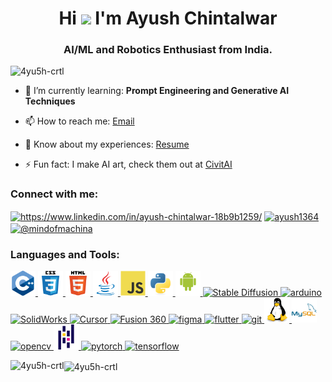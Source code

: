 <h1 align="center">Hi <img src="https://user-images.githubusercontent.com/42378118/110234147-e3259600-7f4e-11eb-95be-0c4047144dea.gif" width="30"> I'm Ayush Chintalwar</h1>
<h3 align="center">AI/ML and Robotics Enthusiast from India. </h3>

<p align="left"> <img src="https://komarev.com/ghpvc/?username=4yu5h-crtl&label=Profile%20views&color=0e75b6&style=flat" alt="4yu5h-crtl" /> </p>

- 🌱 I’m currently learning: **Prompt Engineering and Generative AI Techniques**

- 📫 How to reach me: [Email](ayush.chintalwar1234@gmail.com)

- 📄 Know about my experiences: [Resume](https://bit.ly/40D4QJC)

- ⚡ Fun fact: I make AI art, check them out at [CivitAI](https://civitai.green/user/Derek_160)

<h3 align="left">Connect with me:</h3>
<p align="left">
<a href="https://linkedin.com/in/https://www.linkedin.com/in/ayush-chintalwar-18b9b1259/" target="blank"><img align="center" src="https://raw.githubusercontent.com/rahuldkjain/github-profile-readme-generator/master/src/images/icons/Social/linked-in-alt.svg" alt="https://www.linkedin.com/in/ayush-chintalwar-18b9b1259/" height="30" width="40" /></a>
<a href="https://kaggle.com/ayush1364" target="blank"><img align="center" src="https://raw.githubusercontent.com/rahuldkjain/github-profile-readme-generator/master/src/images/icons/Social/kaggle.svg" alt="ayush1364" height="30" width="40" /></a>
<a href="https://medium.com/@mindofmachina" target="blank"><img align="center" src="https://raw.githubusercontent.com/rahuldkjain/github-profile-readme-generator/master/src/images/icons/Social/medium.svg" alt="@mindofmachina" height="30" width="40" /></a>
</p>

<h3 align="left">Languages and Tools:</h3>
<p align="left"> 
    <a href="https://www.w3schools.com/cpp/" target="_blank" rel="noreferrer"> 
        <img src="https://raw.githubusercontent.com/devicons/devicon/master/icons/cplusplus/cplusplus-original.svg" alt="cplusplus" width="40" height="40"/> 
    </a> 
    <a href="https://www.w3schools.com/css/" target="_blank" rel="noreferrer"> 
        <img src="https://raw.githubusercontent.com/devicons/devicon/master/icons/css3/css3-original-wordmark.svg" alt="css3" width="40" height="40"/> 
    </a> 
    <a href="https://www.w3.org/html/" target="_blank" rel="noreferrer"> 
        <img src="https://raw.githubusercontent.com/devicons/devicon/master/icons/html5/html5-original-wordmark.svg" alt="html5" width="40" height="40"/> 
    </a> 
    <a href="https://www.java.com" target="_blank" rel="noreferrer"> 
        <img src="https://raw.githubusercontent.com/devicons/devicon/master/icons/java/java-original.svg" alt="java" width="40" height="40"/> 
    </a> 
    <a href="https://developer.mozilla.org/en-US/docs/Web/JavaScript" target="_blank" rel="noreferrer"> 
        <img src="https://raw.githubusercontent.com/devicons/devicon/master/icons/javascript/javascript-original.svg" alt="javascript" width="40" height="40"/> 
    </a> 
    <a href="https://www.python.org" target="_blank" rel="noreferrer"> 
        <img src="https://raw.githubusercontent.com/devicons/devicon/master/icons/python/python-original.svg" alt="python" width="40" height="40"/> 
    </a> 
    <a href="https://developer.android.com" target="_blank" rel="noreferrer"> 
        <img src="https://raw.githubusercontent.com/devicons/devicon/master/icons/android/android-original-wordmark.svg" alt="android" width="40" height="40"/> 
    </a> 
    <a href="https://github.com/AUTOMATIC1111/stable-diffusion-webui.git" target="_blank" rel="noreferrer"> 
        <img src="https://drive.google.com/uc?export=view&id=1jPwfT6pckC_uQkTvmp7Juk7lPenUYDAv" alt="Stable Diffusion" width="40" height="40"/> 
    </a> 
    <a href="https://www.arduino.cc/" target="_blank" rel="noreferrer"> 
        <img src="https://cdn.worldvectorlogo.com/logos/arduino-1.svg" alt="arduino" width="40" height="40"/> 
    </a> 
    <a href="https://www.solidworks.com/" target="_blank"> 
        <img src="https://drive.google.com/uc?export=view&id=1NYYigcwdiBqmIVc2or3BITCtjO3sUEOj" alt="SolidWorks" width="40" height="40"/> 
    </a> 
    <a href="https://www.cursor.com/" target="_blank"> 
        <img src="https://miro.medium.com/v2/resize:fit:640/format:webp/0*zWCTHFNFdGAgSw2d" alt="Cursor" width="40" height="40"/> 
    </a> 
    <a href="https://www.autodesk.com/in/products/fusion-360/overview?term=1-YEAR&tab=subscription" target="_blank"> 
        <img src="https://techbagfrontend.s3-ap-south-1.amazonaws.com/logos/sztZoD9HHo8WDwEyMWsKmJ.png" alt="Fusion 360" width="40" height="40"/> 
    </a> 
    <a href="https://www.figma.com/" target="_blank" rel="noreferrer"> 
        <img src="https://www.vectorlogo.zone/logos/figma/figma-icon.svg" alt="figma" width="40" height="40"/> 
    </a> 
    <a href="https://flutter.dev" target="_blank" rel="noreferrer"> 
        <img src="https://www.vectorlogo.zone/logos/flutterio/flutterio-icon.svg" alt="flutter" width="40" height="40"/> 
    </a> 
    <a href="https://git-scm.com/" target="_blank" rel="noreferrer"> 
        <img src="https://www.vectorlogo.zone/logos/git-scm/git-scm-icon.svg" alt="git" width="40" height="40"/> 
    </a> 
    <a href="https://www.linux.org/" target="_blank" rel="noreferrer"> 
        <img src="https://raw.githubusercontent.com/devicons/devicon/master/icons/linux/linux-original.svg" alt="linux" width="40" height="40"/> 
    </a> 
    <a href="https://www.mysql.com/" target="_blank" rel="noreferrer"> 
        <img src="https://raw.githubusercontent.com/devicons/devicon/master/icons/mysql/mysql-original-wordmark.svg" alt="mysql" width="40" height="40"/> 
    </a> 
    <a href="https://opencv.org/" target="_blank" rel="noreferrer"> 
        <img src="https://www.vectorlogo.zone/logos/opencv/opencv-icon.svg" alt="opencv" width="40" height="40"/> 
    </a> 
    <a href="https://pandas.pydata.org/" target="_blank" rel="noreferrer"> 
        <img src="https://raw.githubusercontent.com/devicons/devicon/2ae2a900d2f041da66e950e4d48052658d850630/icons/pandas/pandas-original.svg" alt="pandas" width="40"     
         height="40"/> 
    </a> 
    <a href="https://pytorch.org/" target="_blank" rel="noreferrer"> 
        <img src="https://www.vectorlogo.zone/logos/pytorch/pytorch-icon.svg" alt="pytorch" width="40" height="40"/> 
    </a> 
    <a href="https://www.tensorflow.org" target="_blank" rel="noreferrer"> 
        <img src="https://www.vectorlogo.zone/logos/tensorflow/tensorflow-icon.svg" alt="tensorflow" width="40" height="40"/> 
    </a> 
</p>

<p><img align="left" src="https://github-readme-stats.vercel.app/api/top-langs?username=4yu5h-crtl&show_icons=true&locale=en&layout=compact" alt="4yu5h-crtl" /></p>

<p><img align="center" src="https://github-readme-streak-stats.herokuapp.com/?user=4yu5h-crtl&" alt="4yu5h-crtl" /></p>
